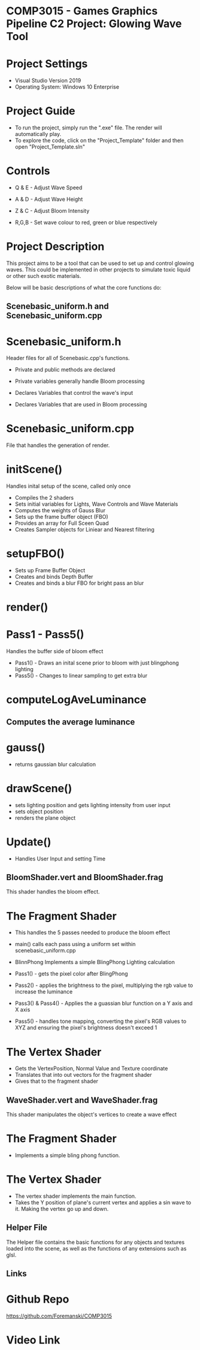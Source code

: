 # **COMP3015 - Games Graphics Pipeline C2 Project: Glowing Wave Tool**

#  Project Settings

- Visual Studio Version 2019
- Operating System: Windows 10 Enterprise

# Project Guide

- To run the project, simply run the ".exe" file. The render will automatically play. 
- To explore the code, click on the "Project_Template" folder and then open "Project_Template.sln"

# Controls

- Q & E - Adjust Wave Speed
- A & D - Adjust Wave Height
- Z & C - Adjust Bloom Intensity

- R,G,B - Set wave colour to red, green or blue respectively

# Project Description

This project aims to be a tool that can be used to set up and control glowing waves. This could be implemented in other
projects to simulate toxic liquid or other such exotic materials.

Below will be basic descriptions of what the core functions do:

## Scenebasic_uniform.h and Scenebasic_uniform.cpp

# Scenebasic_uniform.h
Header files for all of Scenebasic.cpp's functions. 

- Private and public methods are declared
- Private variables generally handle Bloom processing

- Declares Variables that control the wave's input
- Declares Variables that are used in Bloom processing

# Scenebasic_uniform.cpp
File that handles the generation of render.

#  initScene()
Handles inital setup of the scene, called only once

- Compiles the 2 shaders
- Sets initial variables for Lights, Wave Controls and Wave Materials
- Computes the weights of Gauss Blur
- Sets up the frame buffer object (FBO)
- Provides an array for Full Sceen Quad 
- Creates Sampler objects for Liniear and Nearest filtering

# setupFBO()
- Sets up Frame Buffer Object
- Creates and binds Depth Buffer
- Creates and binds a blur FBO for bright pass an blur


# render()

# Pass1 - Pass5()
Handles the buffer side of bloom effect

- Pass1() - Draws an inital scene prior to bloom with just blingphong lighting
- Pass5() - Changes to linear sampling to get extra blur

# computeLogAveLuminance
Computes the average luminance
- 

# gauss()
- returns gaussian blur calculation

# drawScene()
- sets lighting position and gets lighting intensity from user input
- sets object position
- renders the plane object 

# Update() 
- Handles User Input and setting Time

## BloomShader.vert and BloomShader.frag
This shader handles the bloom effect.

# The Fragment Shader 

- This handles the 5 passes needed to produce the bloom effect 
- main() calls each pass using a uniform set within scenebasic_uniform.cpp
- BlinnPhong Implements a simple BlingPhong Lighting calculation

- Pass1() - gets the pixel color after BlingPhong
- Pass2() - applies the brightness to the pixel, multiplying the rgb value to increase the luminance
- Pass3() & Pass4() - Applies the a guassian blur function on a Y axis and X axis
- Pass5() - handles  tone mapping, converting the pixel's RGB values to XYZ and ensuring the pixel's brightness doesn't exceed 1

# The Vertex Shader 

- Gets the VertexPosition, Normal Value and Texture coordinate
- Translates that into out vectors for the fragment shader
- Gives that to the fragment shader

## WaveShader.vert and WaveShader.frag

This shader manipulates the object's vertices to create a wave effect

# The Fragment Shader 

- Implements a simple bling phong function.

# The Vertex Shader 

- The vertex shader implements the main function. 
- Takes the Y position of plane's current vertex and applies a sin wave to it. Making the vertex go up and down. 

## Helper File

The Helper file contains the basic functions for any objects and textures loaded into the scene, as well as the functions of any extensions such as glsl.

## Links

# Github Repo
https://github.com/Foremanski/COMP3015

# Video Link
